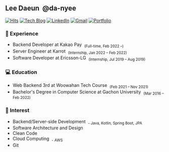## Lee Daeun &nbsp;@da-nyee
[![Hits](https://hits.seeyoufarm.com/api/count/incr/badge.svg?url=https%3A%2F%2Fgithub.com%2Fda-nyee&count_bg=%23D4EB4A&title_bg=%23555555&icon=&icon_color=%23E7E7E7&title=hits&edge_flat=false)](https://hits.seeyoufarm.com) [![Tech Blog](http://img.shields.io/badge/-Tech%20blog-black?style=flat-round&logo=github&link=http://da-nyee.github.io/)](https://da-nyee.github.io/) [![LinkedIn](https://img.shields.io/badge/-LinkedIn-blue?style=flat-round&logo=Linkedin&logoColor=white&link=https://www.linkedin.com/in/daeun-lee-62143b190/)](https://www.linkedin.com/in/daeun-lee-62143b190/) [![Gmail](https://img.shields.io/badge/Gmail-d14836?style=flat-round&logo=Gmail&logoColor=white&link=mailto:leedaeun.dev@gmail.com)](mailto:leedaeun.dev@gmail.com) [![Portfolio](https://img.shields.io/badge/PDF-Portfolio-%23FF3399?stype=flat-round&link=https://github.com/da-nyee/da-nyee/blob/master/portfolio.pdf)](https://github.com/da-nyee/da-nyee/blob/master/portfolio.pdf)

### 💎 Experience
- Backend Developer at Kakao Pay &nbsp;<sub>(Full-time, Feb 2022 –)</sub>
- Server Engineer at Karrot &nbsp;<sub>(Internship, Jan 2022 – Feb 2022)</sub>
- Software Developer at Ericsson-LG &nbsp;<sub>(Internship, Jul 2019 – Aug 2019)</sub>

### 💻 Education
- Web Backend 3rd at Woowahan Tech Course &nbsp;<sub>(Feb 2021 – Nov 2021)</sub>
- Bachelor's Degree in Computer Science at Gachon University &nbsp;<sub>(Mar 2016 – Feb 2022)</sub>

### 🎈 Interest
- Backend/Server-side Development &nbsp;<sub>- Java, Kotlin, Spring Boot, JPA</sub>
- Software Architecture and Design
- Clean Code
- Cloud Computing &nbsp;<sub>- AWS</sub>
- Git

<!--
**da-nyee/da-nyee** is a ✨ _special_ ✨ repository because its `README.md` (this file) appears on your GitHub profile.

Here are some ideas to get you started:

- 🔭 I’m currently working on ...
- 🌱 I’m currently learning ...
- 👯 I’m looking to collaborate on ...
- 🤔 I’m looking for help with ...
- 💬 Ask me about ...
- 📫 How to reach me: ...
- 😄 Pronouns: ...
- ⚡ Fun fact: ...
-->
